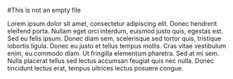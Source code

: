 #This is not an empty file


Lorem ipsum dolor sit amet, consectetur adipiscing elit. Donec hendrerit eleifend porta. Nullam eget orci interdum, euismod justo quis, egestas est. Sed eu felis ipsum. Donec diam sem, scelerisque sed tortor quis, tristique lobortis ligula. Donec eu justo et tellus tempus mollis. Cras vitae vestibulum enim, eu commodo diam. Ut fringilla elementum pharetra. Sed at mi sem. Nulla placerat tellus sed lectus accumsan feugiat quis nec nulla. Donec tincidunt lectus erat, tempus ultrices lectus posuere congue.
